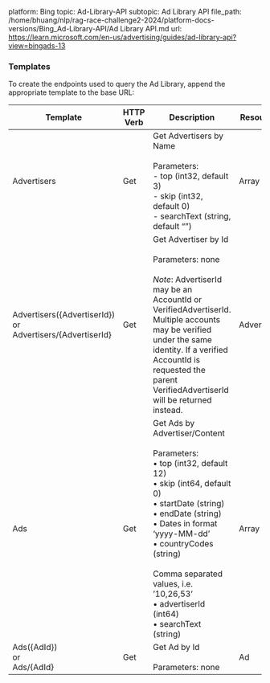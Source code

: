 platform: Bing
topic: Ad-Library-API
subtopic: Ad Library API
file_path: /home/bhuang/nlp/rag-race-challenge2-2024/platform-docs-versions/Bing_Ad-Library-API/Ad Library API.md
url: https://learn.microsoft.com/en-us/advertising/guides/ad-library-api?view=bingads-13


### Templates

To create the endpoints used to query the Ad Library, append the appropriate template to the base URL:

| Template | HTTP Verb | Description | Resource |
| --- | --- | --- | --- |
| Advertisers | Get | Get Advertisers by Name  <br>  <br>Parameters:  <br>\- top (int32, default 3)  <br>\- skip (int32, default 0)  <br>\- searchText (string, default “”) | Array<Advertiser> |
| Advertisers({AdvertiserId})  <br>or  <br>Advertisers/{AdvertiserId} | Get | Get Advertiser by Id  <br>  <br>Parameters: none  <br>  <br>_Note_: AdvertiserId may be an AccountId or VerifiedAdvertiserId. Multiple accounts may be verified under the same identity. If a verified AccountId is requested the parent VerifiedAdvertiserId will be returned instead. | Advertiser |
| Ads | Get | Get Ads by Advertiser/Content  <br>  <br>Parameters:  <br>• top (int32, default 12)  <br>• skip (int64, default 0)  <br>• startDate (string)  <br>• endDate (string)  <br>• Dates in format ‘yyyy-MM-dd’  <br>• countryCodes (string)  <br>  <br>Comma separated values, i.e. ’10,26,53’  <br>• advertiserId (int64)  <br>• searchText (string) | Array<Ad> |
| Ads({AdId})  <br>or  <br>Ads/{AdId} | Get | Get Ad by Id  <br>  <br>Parameters: none | Ad  |